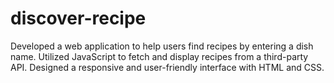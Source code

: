 # discover-recipe
Developed a web application to help users find recipes by entering a dish name. Utilized JavaScript to fetch
 and display recipes from a third-party API. Designed a responsive and user-friendly interface with HTML and CSS.
